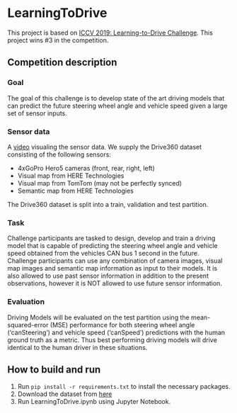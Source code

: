 # LearningToDrive
This project is based on [ICCV 2019: Learning-to-Drive Challenge](https://www.aicrowd.com/challenges/iccv-2019-learning-to-drive-challenge). This project wins #3 in the competition.  
## Competition description
### Goal
The goal of this challenge is to develop state of the art driving models that can predict the future steering wheel angle and vehicle speed given a large set of sensor inputs.  
### Sensor data
A [video](https://youtu.be/mnnSf2KwTS4) visualing the sensor data. 
We supply the Drive360 dataset consisting of the following sensors:
* 4xGoPro Hero5 cameras (front, rear, right, left)
* Visual map from HERE Technologies
* Visual map from TomTom (may not be perfectly synced)
* Semantic map from HERE Technologies

The Drive360 dataset is split into a train, validation and test partition.
### Task
Challenge participants are tasked to design, develop and train a driving model that is capable of predicting the steering wheel angle and vehicle speed obtained from the vehicles CAN bus 1 second in the future.  
Challenge participants can use any combination of camera images, visual map images and semantic map information as input to their models. It is also allowed to use past sensor information in addition to the present observations, however it is NOT allowed to use future sensor information.
### Evaluation
Driving Models will be evaluated on the test partition using the mean-squared-error (MSE) performance for both steering wheel angle (‘canSteering’) and vehicle speed (‘canSpeed’) predictions with the human ground truth as a metric. Thus best performing driving models will drive identical to the human driver in these situations.

## How to build and run
1. Run `pip install -r requirements.txt` to install the necessary packages.
2. Download the dataset from [here](https://drive.google.com/open?id=1qWPJ-aeSK3CEN338jfyqnsOiM2kyC0Xz)
3. Run LearningToDrive.ipynb using Jupyter Notebook. 
